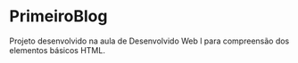 # PrimeiroBlog
Projeto desenvolvido na aula de Desenvolvido Web l para compreensão dos elementos básicos HTML.
